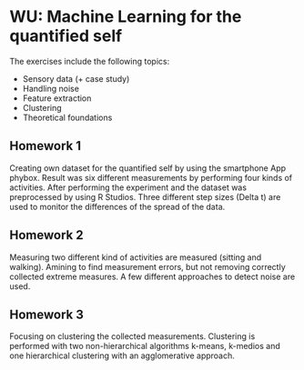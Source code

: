 # WU: Machine Learning for the quantified self
The exercises include the following topics: 

* Sensory data (+ case study) 
* Handling noise 
* Feature extraction 
* Clustering 
* Theoretical foundations 


## Homework 1
Creating own dataset for the quantified self by using the smartphone App phybox. Result was   six different measurements by performing four kinds of activities. After performing the experiment and  the dataset was preprocessed by using R Studios. Three different step sizes (Delta t) are used to monitor the differences of the spread of the data.

## Homework 2
Measuring two different kind of activities are measured (sitting and walking). Amining to find measurement errors, but not removing correctly collected extreme measures. A few different approaches to detect noise are used. 

## Homework 3 
Focusing on clustering the collected measurements. Clustering is performed with two non-hierarchical algorithms k-means, k-medios and one hierarchical clustering with an agglomerative approach. 
